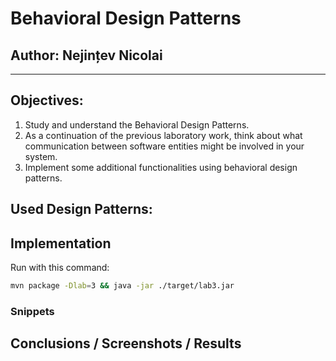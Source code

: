 # Behavioral Design Patterns

## Author: Nejințev Nicolai

----

## Objectives:

1. Study and understand the Behavioral Design Patterns.
2. As a continuation of the previous laboratory work, think about what communication between software entities might be
   involved in your system.
3. Implement some additional functionalities using behavioral design patterns.

## Used Design Patterns:

## Implementation

Run with this command:

```bash
mvn package -Dlab=3 && java -jar ./target/lab3.jar 
 ```

### Snippets

## Conclusions / Screenshots / Results
